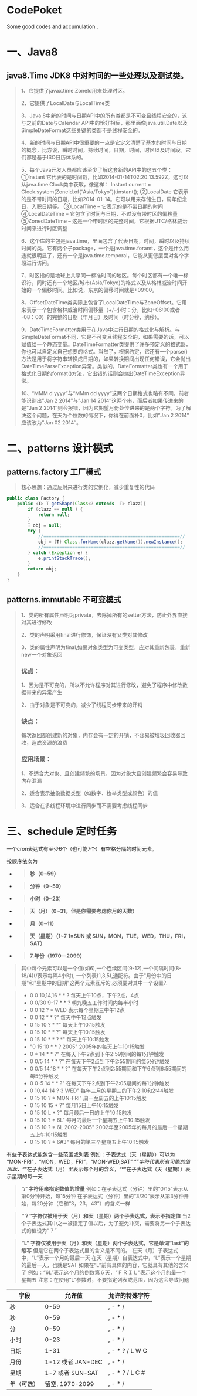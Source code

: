 # **CodePoket**
Some good codes and accumulation..

# 一、Java8

## java8.Time  JDK8 中对时间的一些处理以及测试类。

>  1、它提供了javax.time.ZoneId用来处理时区。
>  
>  2、它提供了LocalDate与LocalTime类
>  
>  3、Java 8中新的时间与日期API中的所有类都是不可变且线程安全的，这与之前的Date与Calendar API中的恰好相反，那里面像java.util.Date以及SimpleDateFormat这些关键的类都不是线程安全的。
>  
>  4、新的时间与日期API中很重要的一点是它定义清楚了基本的时间与日期的概念，比方说，瞬时时间，持续时间，日期，时间，时区以及时间段。它们都是基于ISO日历体系的。
>  
>  5、每个Java开发人员都应该至少了解这套新的API中的这五个类：
>      ①Instant 它代表的是时间戳，比如2014-01-14T02:20:13.592Z，这可以从java.time.Clock类中获取，像这样： Instant current = Clock.system(ZoneId.of(“Asia/Tokyo”)).instant();
>      ②LocalDate 它表示的是不带时间的日期，比如2014-01-14。它可以用来存储生日，周年纪念日，入职日期等。
>      ③LocalTime – 它表示的是不带日期的时间
>      ④LocalDateTime – 它包含了时间与日期，不过没有带时区的偏移量
>      ⑤ZonedDateTime – 这是一个带时区的完整时间，它根据UTC/格林威治时间来进行时区调整
>      
>  6、这个库的主包是java.time，里面包含了代表日期，时间，瞬时以及持续时间的类。它有两个子package，一个是java.time.foramt，这个是什么用途就很明显了，还有一个是java.time.temporal，它能从更低层面对各个字段进行访问。
>  
>  7、时区指的是地球上共享同一标准时间的地区。每个时区都有一个唯一标识符，同时还有一个地区/城市(Asia/Tokyo)的格式以及从格林威治时间开始的一个偏移时间。比如说，东京的偏移时间就是+09:00。
>  
>  8、OffsetDateTime类实际上包含了LocalDateTime与ZoneOffset。它用来表示一个包含格林威治时间偏移量（+/-小时：分，比如+06:00或者 -08：00）的完整的日期（年月日）及时间（时分秒，纳秒）。
>  
>  9、DateTimeFormatter类用于在Java中进行日期的格式化与解析。与SimpleDateFormat不同，它是不可变且线程安全的，如果需要的话，可以赋值给一个静态变量。DateTimeFormatter类提供了许多预定义的格式器，你也可以自定义自己想要的格式。当然了，根据约定，它还有一个parse()方法是用于将字符串转换成日期的，如果转换期间出现任何错误，它会抛出DateTimeParseException异常。类似的，DateFormatter类也有一个用于格式化日期的format()方法，它出错的话则会抛出DateTimeException异常。
>  
>  10、“MMM d yyyy”与“MMm dd yyyy”这两个日期格式也略有不同，前者能识别出”Jan 2 2014″与”Jan 14 2014″这两个串，而后者如果传进来的是”Jan 2 2014″则会报错，因为它期望月份处传进来的是两个字符。为了解决这个问题，在天为个位数的情况下，你得在前面补0，比如”Jan 2 2014″应该改为”Jan 02 2014″。
 
 
# 二、patterns 设计模式
## patterns.factory 工厂模式

> 核心思想：通过反射来进行类的实例化，减少重复性的代码

``` java
public class Factory {
    public <T> T getShape(Class<? extends  T> clazz){
        if (clazz == null ) {
            return null;
        }
        T obj = null;
        try {
            //====================================================//
            obj = (T) Class.forName(clazz.getName()).newInstance();
            //====================================================//
        } catch (Exception e) {
            e.printStackTrace();
        }
        return obj;
    }
}
```



## patterns.immutable 不可变模式

> 1、类的所有属性声明为private，去除掉所有的setter方法，防止外界直接对其进行修改
> 
> 2、类的声明采用final进行修饰，保证没有父类对其修改
> 
> 3、类的属性声明为final,如果对象类型为可变类型，应对其重新包装，重新new一个对象返回
> 
> ### 优点：
> 
> 1、因为是不可变的，所以不允许程序对其进行修改，避免了程序中修改数据带来的异常产生
> 
> 2、由于对象是不可变的，减少了线程同步带来的开销
> 
> ### 缺点：
> 
> 每次返回都创建新的对象，内存会有一定的开销，不容易被垃圾回收器回收，造成资源的浪费
> 
> ### 应用场景：
> 
> 1、不适合大对象、且创建频繁的场景，因为对象大且创建频繁会容易导致内存泄漏
> 
> 2、适合表示抽象数据类型（如数字、枚举类型或颜色）的值
> 
> 3、适合在多线程环境中进行同步而不需要考虑线程同步
>


# 三、schedule 定时任务

一个cron表达式有至少6个（也可能7个）有空格分隔的时间元素。

 按顺序依次为

- >  **秒（0~59）**
- >  **分钟（0~59）**
- >  **小时（0~23**）
- >  **天（月）（0~31，但是你需要考虑你月的天数）**
- >  **月（0~11）**
- >  **天（星期）（1~7 1=SUN 或 SUN，MON，TUE，WED，THU，FRI，SAT）**
- >  **7.年份（1970－2099）**

>  其中每个元素可以是一个值(如6),一个连续区间(9-12),一个间隔时间(8-18/4)(/表示每隔4小时),
>  一个列表(1,3,5),通配符。由于"月份中的日期"和"星期中的日期"这两个元素互斥的,必须要对其中一个设置?.

> -  0 0 10,14,16 * * ? 每天上午10点，下午2点，4点
> -  0 0/30 9-17 * * ?   朝九晚五工作时间内每半小时
> -  0 0 12 ? * WED 表示每个星期三中午12点
> -  0 0 12 * * ?" 每天中午12点触发
> -  0 15 10 ? * *" 每天上午10:15触发
> -  0 15 10 * * ?" 每天上午10:15触发
> -  0 15 10 * * ? *" 每天上午10:15触发
> -  "0 15 10 * * ? 2005" 2005年的每天上午10:15触发
> -  0 * 14 * * ?" 在每天下午2点到下午2:59期间的每1分钟触发
> -  0 0/5 14 * * ?" 在每天下午2点到下午2:55期间的每5分钟触发
> -  0 0/5 14,18 * * ?" 在每天下午2点到2:55期间和下午6点到6:55期间的每5分钟触发
> -  0 0-5 14 * * ?" 在每天下午2点到下午2:05期间的每1分钟触发
> -  0 10,44 14 ? 3 WED" 每年三月的星期三的下午2:10和2:44触发
> -  0 15 10 ? * MON-FRI" 周一至周五的上午10:15触发
> -  0 15 10 15 * ?" 每月15日上午10:15触发
> -  0 15 10 L * ?" 每月最后一日的上午10:15触发
> -  0 15 10 ? * 6L" 每月的最后一个星期五上午10:15触发
> -  0 15 10 ? * 6L 2002-2005" 2002年至2005年的每月的最后一个星期五上午10:15触发
> -  0 15 10 ? * 6#3" 每月的第三个星期五上午10:15触发

 有些子表达式能包含一些范围或列表
 例如：子表达式（天（星期））可以为 “MON-FRI”，“MON，WED，FRI”，“MON-WED,SAT”
 “*”字符代表所有可能的值
 因此，“*”在子表达式（月）里表示每个月的含义，“*”在子表达式（天（星期））表示星期的每一天

>  **“/”字符用来指定数值的增量**
>  例如：在子表达式（分钟）里的“0/15”表示从第0分钟开始，每15分钟
>  在子表达式（分钟）里的“3/20”表示从第3分钟开始，每20分钟（它和“3，23，43”）的含义一样

>  **“？”字符仅被用于天（月）和天（星期）两个子表达式，表示不指定值**
>  当2个子表达式其中之一被指定了值以后，为了避免冲突，需要将另一个子表达式的值设为“？”

>  **“L” 字符仅被用于天（月）和天（星期）两个子表达式，它是单词“last”的缩写**
>  但是它在两个子表达式里的含义是不同的。
>  在天（月）子表达式中，“L”表示一个月的最后一天
>  在天（星期）自表达式中，“L”表示一个星期的最后一天，也就是SAT
>  如果在“L”前有具体的内容，它就具有其他的含义了
>  例如：“6L”表示这个月的倒数第６天，“ＦＲＩＬ”表示这个月的最一个星期五
>  注意：在使用“L”参数时，不要指定列表或范围，因为这会导致问题

字段      | 允许值                  | 允许的特殊字符
---       |   ---                   |  ---
秒        |   0-59                  |   , - * /
秒        |   0-59                  |   , - * /
分        |   0-59	                |   , - * /
小时      |   0-23                  |   , - * /
日期      |   1-31                  |   , - * ? / L W C
月份      |   1-12 或者 JAN-DEC     |   , - * /
星期      |   1-7 或者 SUN-SAT      |   , - * ? / L C #
年（可选）|   留空, 1970-2099       |   , - * /

